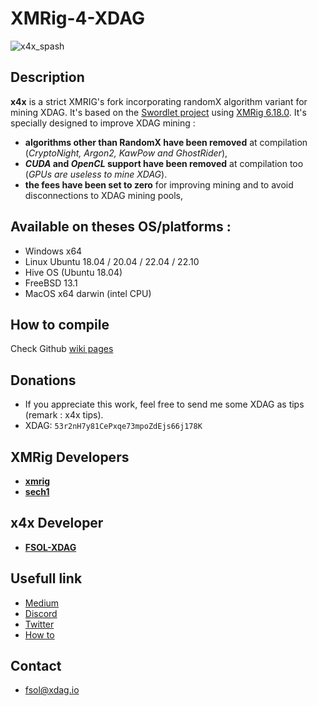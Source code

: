 # XMRig-4-XDAG

![x4x_spash](https://user-images.githubusercontent.com/128682335/227436274-10a8321c-7b75-4f70-a304-e7ab34f74e16.png)

## Description

**x4x** is a strict XMRIG's fork incorporating randomX algorithm variant for mining XDAG. It's based on the [Swordlet project](https://github.com/swordlet/xmrig/tree/xdag) using [XMRig 6.18.0](https://github.com/xmrig/xmrig/releases/tag/v6.18.0). It's specially designed to improve XDAG mining :

* **algorithms other than RandomX have been removed** at compilation (_CryptoNight, Argon2, KawPow and GhostRider_),
* **_CUDA_ and _OpenCL_ support have been removed** at compilation too (_GPUs are useless to mine XDAG_).
* **the fees have been set to zero** for improving mining and to avoid disconnections to XDAG mining pools, 

## Available on theses OS/platforms :
* Windows x64
* Linux Ubuntu 18.04 / 20.04 / 22.04 / 22.10
* Hive OS (Ubuntu 18.04)
* FreeBSD 13.1
* MacOS x64 darwin (intel CPU)

## How to compile
Check Github [wiki pages](https://github.com/FSOL-XDAG/xmrig-4-xdag/wiki)

## Donations
* If you appreciate this work, feel free to send me some XDAG as tips (remark : x4x tips).
* XDAG: `53r2nH7y81CePxqe73mpoZdEjs66j178K`

## XMRig Developers
* **[xmrig](https://github.com/xmrig)**
* **[sech1](https://github.com/SChernykh)**

## x4x Developer
* **[FSOL-XDAG](https://github.com/FSOL-XDAG)**

## Usefull link
* [Medium](https://medium.com/@fsol)
* [Discord]([https://medium.com/@fsol](https://discord.gg/fHE4sJ7NKt))
* [Twitter](https://twitter.com/Chrix_Switch)
* [How to](https://1to.fr)

## Contact
* fsol@xdag.io
